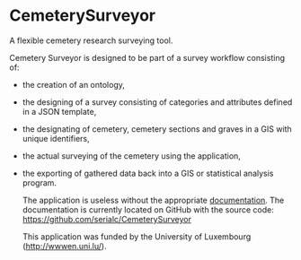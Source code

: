 # CemeterySurveyor
A flexible cemetery research surveying tool.

Cemetery Surveyor is designed to be part of a survey workflow consisting of:
* the creation of an ontology,
* the designing of a survey consisting of categories and attributes defined in a JSON template,
* the designating of cemetery, cemetery sections and graves in a GIS with unique identifiers,
* the actual surveying of the cemetery using the application,
* the exporting of gathered data back into a GIS or statistical analysis program.

    The application is useless without the appropriate [documentation](https://raw.githubusercontent.com/serialc/CemeterySurveyor/master/Documentation/documentation.pdf). The documentation is currently located on GitHub with the source code: https://github.com/serialc/CemeterySurveyor

    This application was funded by the University of Luxembourg (http://wwwen.uni.lu/).
